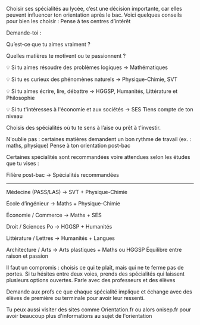 Choisir ses spécialités au lycée, c’est une décision importante, car elles peuvent influencer ton orientation après le bac. Voici quelques conseils pour bien les choisir :
Pense à tes centres d’intérêt

Demande-toi :

Qu’est-ce que tu aimes vraiment ?

Quelles matières te motivent ou te passionnent ?

💡 Si tu aimes résoudre des problèmes logiques → Mathématiques

💡 Si tu es curieux des phénomènes naturels → Physique-Chimie, SVT

💡 Si tu aimes écrire, lire, débattre → HGGSP, Humanités, Littérature et Philosophie

💡 Si tu t'intéresses à l'économie et aux sociétés → SES
Tiens compte de ton niveau

Choisis des spécialités où tu te sens à l’aise ou prêt à t'investir.

N'oublie pas : certaines matières demandent un bon rythme de travail (ex. : maths, physique)
Pense à ton orientation post-bac

Certaines spécialités sont recommandées voire attendues selon les études que tu vises :

Filière post-bac → Spécialités recommandées

-------------------------------------------------------------------

Médecine (PASS/LAS) → SVT + Physique-Chimie

École d’ingénieur → Maths + Physique-Chimie

Économie / Commerce → Maths + SES

Droit / Sciences Po → HGGSP + Humanités

Littérature / Lettres → Humanités + Langues

Architecture / Arts → Arts plastiques + Maths ou HGGSP
Équilibre entre raison et passion

Il faut un compromis : choisis ce qui te plaît, mais qui ne te ferme pas de portes. Si tu hésites entre deux voies, prends des spécialités qui laissent plusieurs options ouvertes.
Parle avec des professeurs et des élèves

Demande aux profs ce que chaque spécialité implique et échange avec des élèves de première ou terminale pour avoir leur ressenti.

Tu peux aussi visiter des sites comme Orientation.fr ou alors onisep.fr pour avoir beaucoup plus d'informations au sujet de l'orientation 
